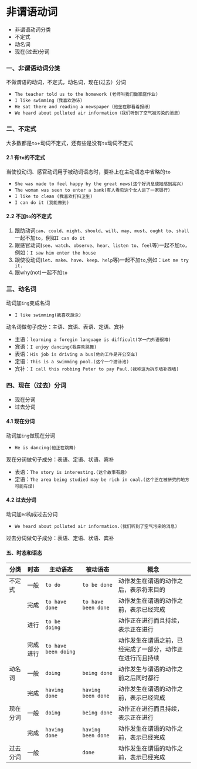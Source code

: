 # 非谓语动词

- 非谓语动词分类
- 不定式
- 动名词
- 现在(过去)分词


### 一、非谓语动词分类

不做谓语的动词，不定式，动名词，现在(过去）分词

- `The teacher told us to the homework (老师叫我们做家庭作业)`
- `I like swimming（我喜欢游泳）`
- `He sat there and reading a newspaper（他坐在那看着报纸）`
- `We heard about polluted air information（我们听到了空气被污染的消息）`

### 二、不定式

大多数都是`to`+动词不定式，还有些是没有`to`动词不定式

#### 2.1 有`to`的不定式

当使役动词、感官动词用于被动词语态时，要补上在主动语态中省略的`to`

- `She was made to feel happy by the great news(这个好消息使她感到高兴)`
- `The woman was seen to enter a bank(有人看见这个女人进了一家银行)`
- `I like to clean (我喜欢打扫卫生)`
- `I can do it (我能做到)`

#### 2.2 不加`to`的不定式

1. 跟助动词`can`、`could`、`might`、`should`、`will`、`may`、`must`、`ought to`、`shall`一起不加`to`，例如`I can do it`
2. 跟感官动词(`see`、`watch`、`observe`、`hear`、`listen to`、`feel`等)一起不加`to`，例如：`I saw him enter the house`
3. 跟使役动词(`let`、`make`、`have`、`keep`、`help`等)一起不加`to`,例如：`Let me try it.`
4. 跟why(not)一起不加`to`

### 三、动名词

动词加`ing`变成名词

- `I like swimming(我喜欢游泳)`

动名词做句子成分：主语、宾语、表语、定语、宾补
- 主语：`learning a foregin language is difficult(学一门外语很难)`
- 宾语：`I enjoy dancing(我喜欢跳舞)`
- 表语：`His job is driving a bus(他的工作是开公交车)`
- 定语：`This is a swimming pool.(这个一个游泳池)`
- 宾补：`I call this robbing Peter to pay Paul.(我称这为拆东墙补西墙)`

### 四、现在（过去）分词

- 现在分词
- 过去分词

#### 4.1 现在分词

动词加`ing`做现在分词

- `He is dancing(他正在跳舞)`

现在分词做句子成分：表语、定语、状语、宾补

- 表语：`The story is interesting.(这个故事有趣)`
- 定语：`The area being studied may be rich in coal.(这个正在被研究的地方可能有煤)`

#### 4.2 过去分词

动词加`ed`构成过去分词

- `We heard about polluted air information.(我们听到了空气污染的消息)`

过去分词做句子成分：表语、定语、状语、宾补

#### 五、时态和语态

分类 | 时态 | 主动语态 | 被动语态 | 概念
--- | --- | --- | --- | ---
 不定式 | 一般 | `to do` | `to be done` | 动作发生在谓语的动作之后，表示将来目的
       | 完成 | `to have done` | `to have been done` | 动作发生在谓语的动作之前，表示已经完成
       | 进行 | `to be doing`  |                    | 动作正在进行而且持续，表示正在进行
       | 完成进行 | `to have been doing` |          | 动作发生在谓语之前，已经完成了一部分，动作正在进行而且持续
动名词  | 一般 | `doing`        |  `being done`     | 动作发生与谓语的动作之前之后同时都行
       | 完成 | `having done`   | `having been done` | 动作发生在谓语的动作之前，表示已经完成
现在分词| 一般 | `doing`    | `being done`  | 动作正在进行而且持续，表示正在进行
       | 完成 | `having done` | `having been done` | 动作发生在谓语的动作之前，表示已经完成
过去分词| 一般 |               |  `done` | 动作发生在谓语的动作之前，表示已经完成